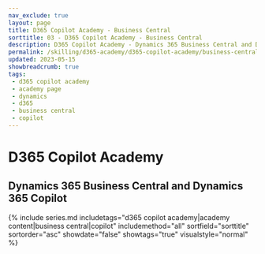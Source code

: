 ```yaml
---
nav_exclude: true
layout: page
title: D365 Copilot Academy - Business Central
sorttitle: 03 - D365 Copilot Academy - Business Central
description: D365 Copilot Academy - Dynamics 365 Business Central and Dynamics 365 Copilot
permalink: /skilling/d365-academy/d365-copilot-academy/business-central
updated: 2023-05-15
showbreadcrumb: true
tags: 
 - d365 copilot academy
 - academy page
 - dynamics
 - d365
 - business central
 - copilot
---
```


# D365 Copilot Academy

## Dynamics 365 Business Central and Dynamics 365 Copilot

{% include series.md 
    includetags="d365 copilot academy|academy content|business central|copilot" 
    includemethod="all" 
    sortfield="sorttitle" sortorder="asc" showdate="false" showtags="true" 
    visualstyle="normal"
%}
